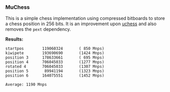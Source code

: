 ### MuChess

This is a simple chess implementation using compressed bitboards to store a chess position in 256 bits. It is an improvement upon [uchess](https://github.com/ellxor/uchess) and also removes the `pext` dependency.

**Results:**
```
startpos        119060324       ( 850 Mnps)
kiwipete        193690690       (1424 Mnps)
position 3      178633661       ( 695 Mnps)
position 4      706045033       (1277 Mnps)
rotated 4       706045033       (1307 Mnps)
position 5       89941194       (1323 Mnps)
position 6      164075551       (1452 Mnps)

Average: 1190 Mnps
```
